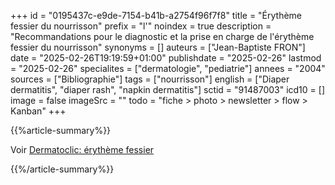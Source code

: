 +++
id = "0195437c-e9de-7154-b41b-a2754f96f7f8"
title = "Érythème fessier du nourrisson"
prefix = "l'"
noindex = true
description = "Recommandations pour le diagnostic et la prise en charge de l'érythème fessier du nourrisson"
synonyms = []
auteurs = ["Jean-Baptiste FRON"]
date = "2025-02-26T19:19:59+01:00"
publishdate = "2025-02-26"
lastmod = "2025-02-26"
specialites = ["dermatologie", "pediatrie"]
annees = "2004"
sources = ["Bibliographie"]
tags = ["nourrisson"]
english = ["Diaper dermatitis", "diaper rash", "napkin dermatitis"]
sctid = "91487003"
icd10 = []
image = false
imageSrc = ""
todo = "fiche > photo > newsletter > flow > Kanban"
+++

{{%article-summary%}}

Voir [Dermatoclic: érythème fessier](https://www.dermatoclic.com/erythemefessier)

{{%/article-summary%}}
